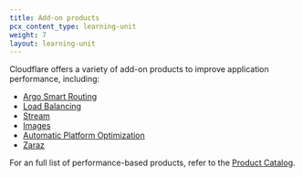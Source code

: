 ```yaml
---
title: Add-on products
pcx_content_type: learning-unit
weight: 7
layout: learning-unit
---
```


Cloudflare offers a variety of add-on products to improve application performance, including:

- [Argo Smart Routing](/argo-smart-routing/)
- [Load Balancing](/load-balancing/)
- [Stream](/stream/)
- [Images](/images/)
- [Automatic Platform Optimization](/automatic-platform-optimization/)
- [Zaraz](/zaraz/)

For an full list of performance-based products, refer to the [Product Catalog](/products/?product-group=Application+performance).